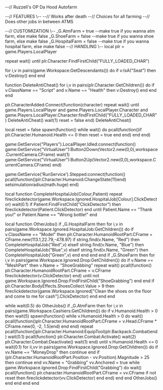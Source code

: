 --// Ruzzell's OP Da Hood Autofarm

--// FEATURES \\--
--// Works after death
--// Choices for all farming
--// Does other jobs in between ATMS

--// CUSTOMIZATION \\--
_G.AtmFarm = true --make true if you wanna atm farm, else make false
_G.ShoeFarm = false --make true if you wanna shoe farm, else make false
_G.HospitalFarm = false --make true if you wanna hospital farm, else make false
--// HANDLING \\--
local plr = game.Players.LocalPlayer

repeat wait() until plr.Character:FindFirstChild("FULLY_LOADED_CHAR")

for i,v in pairs(game.Workspace:GetDescendants()) do
	if v:IsA("Seat") then
		v:Destroy()
	end
end

function DeleteAntiCheat()
	for i,v in pairs(plr.Character:GetChildren()) do
		if v.ClassName == "Script" and v.Name ~= "Health" then
			v:Destroy()
		end
	end
end

plr.CharacterAdded:Connect(function(character)
	repeat wait() until game.Players.LocalPlayer and game.Players.LocalPlayer.Character and game.Players.LocalPlayer.Character:findFirstChild("FULLY_LOADED_CHAR")
	DeleteAntiCheat()
	wait(1)
	reset = false
end)
DeleteAntiCheat()

local reset = false
spawn(function()
	while wait() do
		pcall(function()if plr.Character.Humanoid.Health <= 0 then reset = true end end)
	end
end)

game:GetService("Players").LocalPlayer.Idled:connect(function()
	game:GetService("VirtualUser"):Button2Down(Vector2.new(0,0),workspace.CurrentCamera.CFrame)
	wait(1)
	game:GetService("VirtualUser"):Button2Up(Vector2.new(0,0),workspace.CurrentCamera.CFrame)
end)

game:GetService('RunService').Stepped:connect(function()
	pcall(function()plr.Character.Humanoid:ChangeState(11)end)
	setsimulationradius(math.huge)
end)

local function CompleteHospitalJob(Colour,Patient)
	repeat
		fireclickdetector(game.Workspace.Ignored.HospitalJob[Colour].ClickDetector)
		wait(0.1)
		if Patient:FindFirstChild("ClickDetector") then
			fireclickdetector(Patient.ClickDetector)
		end
	until Patient.Name == "Thank you!" or Patient.Name == "Wrong bottle!"
end

local function OtherJobs()
	if _G.HospitalFarm then
		for i,v in pairs(game.Workspace.Ignored.HospitalJob:GetChildren()) do
			if v.ClassName == "Model" then
				plr.Character.HumanoidRootPart.CFrame = CFrame.new(113.1,22.79,-478.97)
				if string.find(v.Name, "Red") then CompleteHospitalJob("Red",v)
				elseif string.find(v.Name, "Blue") then CompleteHospitalJob("Blue",v)
				elseif string.find(v.Name, "Green") then CompleteHospitalJob("Green",v) end
			end
		end
	end
	if _G.ShoeFarm then
		for i,v in pairs(game.Workspace.Ignored.Drop:GetChildren()) do
			if v.Name == "MeshPart" then
				v.Name = "ShoeGrabbing"
				repeat
					wait()
					pcall(function()
						plr.Character.HumanoidRootPart.CFrame = v.CFrame
						fireclickdetector(v.ClickDetector)
					end)
				until not game.Workspace.Ignored.Drop:FindFirstChild("ShoeGrabbing")
			end
		end
		if plr.Character.BodyEffects.ShoesCollect.Value > 9 then
			fireclickdetector(game.Workspace.Ignored["Clean the shoes on the floor and come to me for cash"].ClickDetector)
		end
	end
end

while wait(0.5) do
	OtherJobs()
	if _G.AtmFarm then
		for i,v in pairs(game.Workspace.Cashiers:GetChildren()) do
			if v.Humanoid.Health > 0 then
				wait(5)
				spawn(function()
					while v.Humanoid.Health > 0 do
						wait()
						pcall(function()plr.Character.HumanoidRootPart.CFrame = v.Head.CFrame * CFrame.new(0, -2, 1.5)end)
					end
				end)
				repeat
					pcall(function()plr.Character.Humanoid:EquipTool(plr.Backpack.Combat)end)
					wait(0.1)
					pcall(function()
						plr.Character.Combat:Activate()
						wait(2)
						plr.Character.Combat:Deactivate()
						wait(1)
					end)
				until v.Humanoid.Health <= 0
				wait(0.1)
				for ii,vv in pairs(game.Workspace.Ignored.Drop:GetChildren()) do
					if vv.Name ~= "MoneyDrop" then continue end
					if (plr.Character.HumanoidRootPart.Position - vv.Position).Magnitude > 25 then continue end
					vv.Name = "Grabbing"
					vv.Anchored = true
					while game.Workspace.Ignored.Drop:FindFirstChild("Grabbing") do
						wait()
						pcall(function()
							plr.character.HumanoidRootPart.CFrame = vv.CFrame
							if not reset then fireclickdetector(vv.ClickDetector) end
						end)
					end
				end
				OtherJobs()
			end
		end
	end
end

